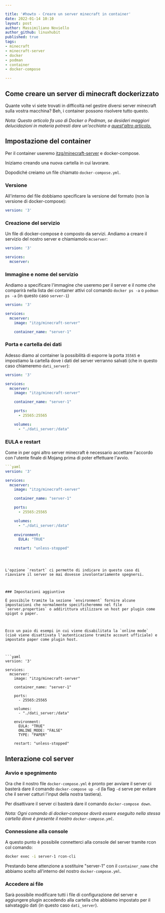 ```yaml
---

title: '#howto - Creare un server minecraft in container' 
date: 2022-01-14 10:10
layout: post 
author: Massimiliano Noviello
author_github: linuxhubit
published: true
tags: 
- minecraft
- minecraft-server
- docker
- podman
- container
- docker-compose

---
```



## Come creare un server di minecraft dockerizzato

Quante volte vi siete trovati in difficoltà nel gestire diversi server minecraft sulla vostra macchina? Beh, i container possono risolvere tutto questo.



*Nota: Questo articolo fa uso di Docker o Podman, se desideri maggiori delucidazioni in materia potresti dare un'occhiata a [quest'altro articolo.](https://github.com/linuxhubit/linuxhub.it/blob/main/_posts/2021-04-30-howto-Installazione-ed-utilizzo-di-Docker-su-Linux.md)*



## Impostazione del container

Per il container useremo [itzg/minecraft-server](https://github.com/itzg/docker-minecraft-server) e docker-compose.

 

Iniziamo creando una nuova cartella in cui lavorare.

Dopodiché creiamo un file chiamato `docker-compose.yml`.



### Versione

All'interno del file dobbiamo specificare la versione del formato (non la versione di docker-compose):

```yaml
version: '3'
```



### Creazione del servizio

Un file di docker-compose è composto da servizi. Andiamo a creare il servizio del nostro server e chiamiamolo `mcserver`:

```yaml
version: '3'

services:
  mcserver:
```



### Immagine e nome del servizio

Andiamo a specificare l'immagine che useremo per il server e il nome che comparirà nella lista dei container attivi col comando `docker ps -a` o `podman ps -a` (in questo caso `server-1`)



```yaml
version: '3'

services:
  mcserver:
    image: "itzg/minecraft-server"

    container_name: "server-1"
```



### Porta e cartella dei dati

Adesso diamo al container la possibilità di esporre la porta `35565` e impostiamo la cartella dove i dati del server verranno salvati (che in questo caso chiameremo `dati_server`):



```yaml
version: '3'

services:
  mcserver:
    image: "itzg/minecraft-server"

    container_name: "server-1"

    ports:
      - 25565:25565

    volumes:
      - "./dati_server:/data"

```



### EULA e restart

Come in per ogni altro server minecraft è necessario accettare l'accordo con l'utente finale di Mojang prima di poter effettuare l'avvio.

```yaml
```yaml
version: '3'

services:
  mcserver:
    image: "itzg/minecraft-server"

    container_name: "server-1"

    ports:
      - 25565:25565

    volumes:
      - "./dati_server:/data"
    
    environment:
      EULA: "TRUE"

    restart: "unless-stopped"
```
```



L'opzione `restart` ci permette di indicare in questo caso di riavviare il server se mai dovesse involontariamente spegnersi.



### Impostazioni aggiuntive

È possibile tramite la sezione `environment` fornire alcune impostazioni che normalmente specificheremmo nel file `server.properties` o addirittura utilizzare un host per plugin come spigot o paper.



Ecco un paio di esempi in cui viene disabilitata la `online mode` (cioè viene disattivata l'autenticazione tramite account ufficiale) e impostato paper come plugin host.



```yaml
version: '3'

services:
  mcserver:
    image: "itzg/minecraft-server"

    container_name: "server-1"

    ports:
      - 25565:25565

    volumes:
      - "./dati_server:/data"
    
    environment:
      EULA: "TRUE"
      ONLINE_MODE: "FALSE"
      TYPE: "PAPER"

    restart: "unless-stopped"

```



## Interazione col server



### Avvio e spegnimento

Ora che il nostro file `docker-compose.yml` è pronto per avviare il server ci basterà dare il comando `docker-compose up -d` (la flag `-d` serve per evitare che il server catturi l'input della nostra tastiera).



Per disattivare il server ci basterà dare il comando `docker-compose down`.



*Nota: Ogni comando di docker-compose dovrà essere eseguito nella stessa cartella dove è presente il nostro `docker-compose.yml`*.



### Connessione alla console

A questo punto è possibile connetterci alla console del server tramite rcon col comando:

```bash
docker exec -i server-1 rcon-cli
```



Prestando bene attenzione a sostituire "server-1" con il `container_name` che abbiamo scelto all'interno del nostro `docker-compose.yml`.



### Accedere ai file

Sarà possibile modificare tutti i file di configurazione del server e aggiungere plugin accedendo alla cartella che abbiamo impostato per il salvataggio dati (in questo caso `dati_server`).


